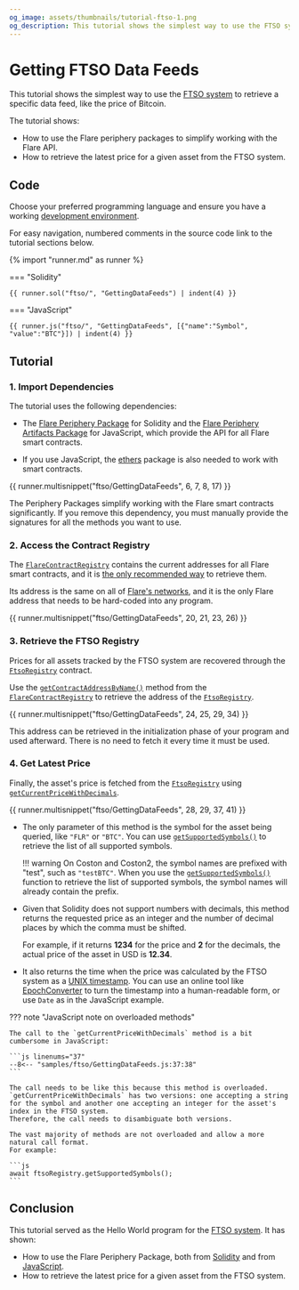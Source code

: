 ```yaml
---
og_image: assets/thumbnails/tutorial-ftso-1.png
og_description: This tutorial shows the simplest way to use the FTSO system to retrieve a specific data feed, like the price of Bitcoin.
---
```


# Getting FTSO Data Feeds

This tutorial shows the simplest way to use the [FTSO system](../../../tech/ftso.md) to retrieve a specific data feed, like the price of Bitcoin.

The tutorial shows:

* How to use the Flare periphery packages to simplify working with the Flare API.
* How to retrieve the latest price for a given asset from the FTSO system.

## Code

Choose your preferred programming language and ensure you have a working [development environment](../../getting-started/setup/index.md).

For easy navigation, numbered comments in the source code link to the tutorial sections below.

{% import "runner.md" as runner %}

=== "Solidity"

    {{ runner.sol("ftso/", "GettingDataFeeds") | indent(4) }}

=== "JavaScript"

    {{ runner.js("ftso/", "GettingDataFeeds", [{"name":"Symbol", "value":"BTC"}]) | indent(4) }}

<script>
--8<-- "samples/ftso/GettingDataFeeds.js::43"
</script>

<div class="tutorial" markdown>

## Tutorial

### 1. Import Dependencies

The tutorial uses the following dependencies:

* The [Flare Periphery Package](https://www.npmjs.com/package/@flarenetwork/flare-periphery-contracts) for Solidity and the [Flare Periphery Artifacts Package](https://www.npmjs.com/package/@flarenetwork/flare-periphery-contract-artifacts) for JavaScript, which provide the API for all Flare smart contracts.

* If you use JavaScript, the [ethers](https://www.npmjs.com/package/ethers) package is also needed to work with smart contracts.

{{ runner.multisnippet("ftso/GettingDataFeeds", 6, 7, 8, 17) }}

The Periphery Packages simplify working with the Flare smart contracts significantly.
If you remove this dependency, you must manually provide the signatures for all the methods you want to use.

### 2. Access the Contract Registry

The [`FlareContractRegistry`](FlareContractRegistry.md) contains the current addresses for all Flare smart contracts, and it is [the only recommended way](../../getting-started/contract-addresses.md) to retrieve them.

Its address is the same on all of [Flare's networks](../../../tech/flare.md#flare-networks), and it is the only Flare address that needs to be hard-coded into any program.

{{ runner.multisnippet("ftso/GettingDataFeeds", 20, 21, 23, 26) }}

### 3. Retrieve the FTSO Registry

Prices for all assets tracked by the FTSO system are recovered through the [`FtsoRegistry`](FtsoRegistry.md) contract.

Use the [`getContractAddressByName()`](FlareContractRegistry.md#fn_getcontractaddressbyname_82760fca) method from the [`FlareContractRegistry`](FlareContractRegistry.md) to retrieve the address of the [`FtsoRegistry`](FtsoRegistry.md).

{{ runner.multisnippet("ftso/GettingDataFeeds", 24, 25, 29, 34) }}

This address can be retrieved in the initialization phase of your program and used afterward.
There is no need to fetch it every time it must be used.

### 4. Get Latest Price

Finally, the asset's price is fetched from the [`FtsoRegistry`](FtsoRegistry.md) using [`getCurrentPriceWithDecimals`](FtsoRegistry.md#fn_getcurrentpricewithdecimals_a69afdc6).

{{ runner.multisnippet("ftso/GettingDataFeeds", 28, 29, 37, 41) }}

* The only parameter of this method is the symbol for the asset being queried, like `"FLR"` or `"BTC"`.
    You can use [`getSupportedSymbols()`](FtsoRegistry.md#fn_getsupportedsymbols_ce1c0e4d) to retrieve the list of all supported symbols.

    !!! warning
        On Coston and Coston2, the symbol names are prefixed with "test", such as `"testBTC"`.
        When you use the [`getSupportedSymbols()`](FtsoRegistry.md#fn_getsupportedsymbols_ce1c0e4d) function to retrieve the list of supported symbols, the symbol names will already contain the prefix.

* Given that Solidity does not support numbers with decimals, this method returns the requested price as an integer and the number of decimal places by which the comma must be shifted.

    For example, if it returns **1234** for the price and **2** for the decimals, the actual price of the asset in USD is **12.34**.

* It also returns the time when the price was calculated by the FTSO system as a [UNIX timestamp](https://en.wikipedia.org/wiki/Unix_time).
    You can use an online tool like [EpochConverter](https://www.epochconverter.com/) to turn the timestamp into a human-readable form,
    or use `Date` as in the JavaScript example.

??? note "JavaScript note on overloaded methods"

    The call to the `getCurrentPriceWithDecimals` method is a bit cumbersome in JavaScript:

    ```js linenums="37"
    --8<-- "samples/ftso/GettingDataFeeds.js:37:38"
    ```

    The call needs to be like this because this method is overloaded.
    `getCurrentPriceWithDecimals` has two versions: one accepting a string for the symbol and another one accepting an integer for the asset's index in the FTSO system.
    Therefore, the call needs to disambiguate both versions.

    The vast majority of methods are not overloaded and allow a more natural call format.
    For example:

    ```js
    await ftsoRegistry.getSupportedSymbols();
    ```

</div>

## Conclusion

This tutorial served as the Hello World program for the [FTSO system](../../../tech/ftso.md).
It has shown:

* How to use the Flare Periphery Package, both from [Solidity](https://www.npmjs.com/package/@flarenetwork/flare-periphery-contracts) and from [JavaScript](https://www.npmjs.com/package/@flarenetwork/flare-periphery-contract-artifacts).
* How to retrieve the latest price for a given asset from the FTSO system.
